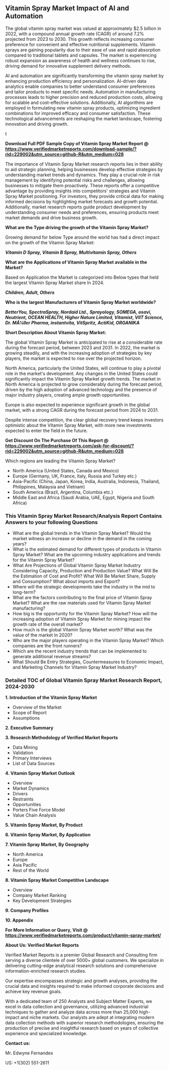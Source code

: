 <h2>Vitamin Spray Market Impact of AI and Automation</h2><p>The global vitamin spray market was valued at approximately $2.5 billion in 2022, with a compound annual growth rate (CAGR) of around 7.2% projected from 2023 to 2030. This growth reflects increasing consumer preference for convenient and effective nutritional supplements. Vitamin sprays are gaining popularity due to their ease of use and rapid absorption compared to traditional tablets and capsules. The market is experiencing robust expansion as awareness of health and wellness continues to rise, driving demand for innovative supplement delivery methods.</p><p>AI and automation are significantly transforming the vitamin spray market by enhancing production efficiency and personalization. AI-driven data analytics enable companies to better understand consumer preferences and tailor products to meet specific needs. Automation in manufacturing processes leads to higher precision and reduced production costs, allowing for scalable and cost-effective solutions. Additionally, AI algorithms are employed in formulating new vitamin spray products, optimizing ingredient combinations for improved efficacy and consumer satisfaction. These technological advancements are reshaping the market landscape, fostering innovation and driving growth.</p>t</p><p id="" class=""><strong>Download Full PDF Sample Copy of Vitamin Spray Market Report @ <a href="https://www.verifiedmarketreports.com/download-sample/?rid=229002&utm_source=github-R&utm_medium=028" target="_blank">https://www.verifiedmarketreports.com/download-sample/?rid=229002&utm_source=github-R&utm_medium=028</a></strong></p><p>The importance of&nbsp;Vitamin Spray Market research reports lies in their ability to aid strategic planning, helping businesses develop effective strategies by understanding market trends and dynamics. They play a crucial role in risk management by identifying potential risks and challenges, allowing businesses to mitigate them proactively. These reports offer a competitive advantage by providing insights into competitors' strategies and Vitamin Spray Market positioning. For investors, they provide critical data for making informed decisions by highlighting market forecasts and growth potential. Additionally, market research reports guide product development by understanding consumer needs and preferences, ensuring products meet market demands and drive business growth.</p><p><strong>What are the&nbsp;Type driving the growth of the Vitamin Spray Market?</strong></p><p id="" class="">Growing demand for below Type around the world has had a direct impact on the growth of the Vitamin Spray Market:</p><em><strong>Vitamin D Spray, Vitamin B Spray, Multivitamin Spray, Others</strong></em></p><strong>What are the&nbsp;Applications&nbsp;of Vitamin Spray Market available in the Market?</strong></p><p id="" class="">Based on Application the Market is categorized into Below types that held the largest Vitamin Spray Market share In 2024.</p><em><strong>Children, Adult, Others</strong></em></p><strong>Who is the largest Manufacturers of Vitamin Spray Market worldwide?</strong></p><p><em><strong>BetterYou, SpectraSpray, Nordaid Ltd., Sprayology, SOMEGA, osavi, Neutrient, OCEAN HEALTH, Higher Nature Limited, Vitamist, VIIT Science, Dr. MÃ¼ller Pharma, instantvita, VitSpritz, ActiKid, ORGANIKA</strong></em></p><p id="" class=""><strong>Short Description About Vitamin Spray Market:</strong></p><p>The global Vitamin Spray Market is anticipated to rise at a considerable rate during the forecast period, between 2023 and 2031. In 2022, the market is growing steadily, and with the increasing adoption of strategies by key players, the market is expected to rise over the projected horizon.</p><p>North America, particularly the United States, will continue to play a pivotal role in the market's development. Any changes in the United States could significantly impact the Vitamin Spray Market growth trends. The market in North America is projected to grow considerably during the forecast period, driven by the high adoption of advanced technology and the presence of major industry players, creating ample growth opportunities.</p><p>Europe is also expected to experience significant growth in the global market, with a strong CAGR during the forecast period from 2024 to 2031.</p><p>Despite intense competition, the clear global recovery trend keeps investors optimistic about the Vitamin Spray Market, with more new investments expected to enter the field in the future.</p><p id="" class=""><strong>Get Discount On The Purchase Of This Report @ <a href="https://www.verifiedmarketreports.com/ask-for-discount/?rid=229002&utm_source=github-R&utm_medium=028" target="_blank">https://www.verifiedmarketreports.com/ask-for-discount/?rid=229002&utm_source=github-R&utm_medium=028</a></strong></p>Which regions are leading the Vitamin Spray Market?</p><ul><li>North America (United States, Canada and Mexico)</li><li>Europe (Germany, UK, France, Italy, Russia and Turkey etc.)</li><li>Asia-Pacific (China, Japan, Korea, India, Australia, Indonesia, Thailand, Philippines, Malaysia and Vietnam)</li><li>South America (Brazil, Argentina, Columbia etc.)</li><li>Middle East and Africa (Saudi Arabia, UAE, Egypt, Nigeria and South Africa)</li></ul><h3 id="" class="">This Vitamin Spray Market Research/Analysis Report Contains Answers to your following Questions</h3><ul><li>What are the global trends in the Vitamin Spray Market? Would the market witness an increase or decline in the demand in the coming years?</li><li>What is the estimated demand for different types of products in Vitamin Spray Market? What are the upcoming industry applications and trends for the Vitamin Spray Market?</li><li>What Are Projections of Global Vitamin Spray Market Industry Considering Capacity, Production and Production Value? What Will Be the Estimation of Cost and Profit? What Will Be Market Share, Supply and Consumption? What about imports and Export?</li><li>Where will the strategic developments take the industry in the mid to long-term?</li><li>What are the factors contributing to the final price of Vitamin Spray Market? What are the raw materials used for Vitamin Spray Market manufacturing?</li><li>How big is the opportunity for the Vitamin Spray Market? How will the increasing adoption of Vitamin Spray Market for mining impact the growth rate of the overall market?</li><li>How much is the global Vitamin Spray Market worth? What was the value of the market In 2020?</li><li>Who are the major players operating in the Vitamin Spray Market? Which companies are the front runners?</li><li>Which are the recent industry trends that can be implemented to generate additional revenue streams?</li><li>What Should Be Entry Strategies, Countermeasures to Economic Impact, and Marketing Channels for Vitamin Spray Market Industry?</li></ul><h3 id="" class="">Detailed TOC of Global Vitamin Spray Market Research Report, 2024-2030</h3><p id="" class=""><strong>1. Introduction of the Vitamin Spray Market</strong></p><ul><li>Overview of the Market</li><li>Scope of Report</li><li>Assumptions</li></ul><p id="" class=""><strong>2. Executive Summary</strong></p><p id="" class=""><strong>3. Research Methodology of Verified Market Reports</strong></p><ul><li>Data Mining</li><li>Validation</li><li>Primary Interviews</li><li>List of Data Sources</li></ul><p id="" class=""><strong>4. Vitamin Spray Market Outlook</strong></p><ul><li>Overview</li><li>Market Dynamics</li><li>Drivers</li><li>Restraints</li><li>Opportunities</li><li>Porters Five Force Model</li><li>Value Chain Analysis</li></ul><p id="" class=""><strong>5. Vitamin Spray Market, By Product</strong></p><p id="" class=""><strong>6. Vitamin Spray Market, By Application</strong></p><p id="" class=""><strong>7. Vitamin Spray Market, By Geography</strong></p><ul><li>North America</li><li>Europe</li><li>Asia Pacific</li><li>Rest of the World</li></ul><p id="" class=""><strong>8. Vitamin Spray Market Competitive Landscape</strong></p><ul><li>Overview</li><li>Company Market Ranking</li><li>Key Development Strategies</li></ul><p id="" class=""><strong>9. Company Profiles</strong></p><p id="" class=""><strong>10. Appendix</strong></p><p id="" class=""><strong>For More Information or Query, Visit @ <a href="https://www.verifiedmarketreports.com/product/vitamin-spray-market/" target="_blank">https://www.verifiedmarketreports.com/product/vitamin-spray-market/</a></strong></p><p id="" class=""><strong>About Us: Verified Market Reports</strong></p><p id="" class="">Verified Market Reports is a premier Global Research and Consulting firm serving a diverse clientele of over 5000+ global customers. We specialize in delivering cutting-edge analytical research solutions and comprehensive information-enriched research studies.</p><p id="" class="">Our expertise encompasses strategic and growth analyses, providing the crucial data and insights required to make informed corporate decisions and achieve key revenue goals.</p><p id="" class="">With a dedicated team of 250 Analysts and Subject Matter Experts, we excel in data collection and governance, utilizing advanced industrial techniques to gather and analyze data across more than 25,000 high-impact and niche markets. Our analysts are adept at integrating modern data collection methods with superior research methodologies, ensuring the production of precise and insightful research based on years of collective experience and specialized knowledge.</p><p id="" class=""><strong>Contact us:</strong></p><p id="" class="">Mr. Edwyne Fernandes</p><p id="" class="">US: +1(302) 551-2611</p>